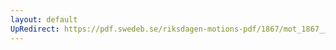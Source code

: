 ```yaml
---
layout: default
UpRedirect: https://pdf.swedeb.se/riksdagen-motions-pdf/1867/mot_1867__fk__fört/mot_1867__fk__fört_003.pdf
---
```

